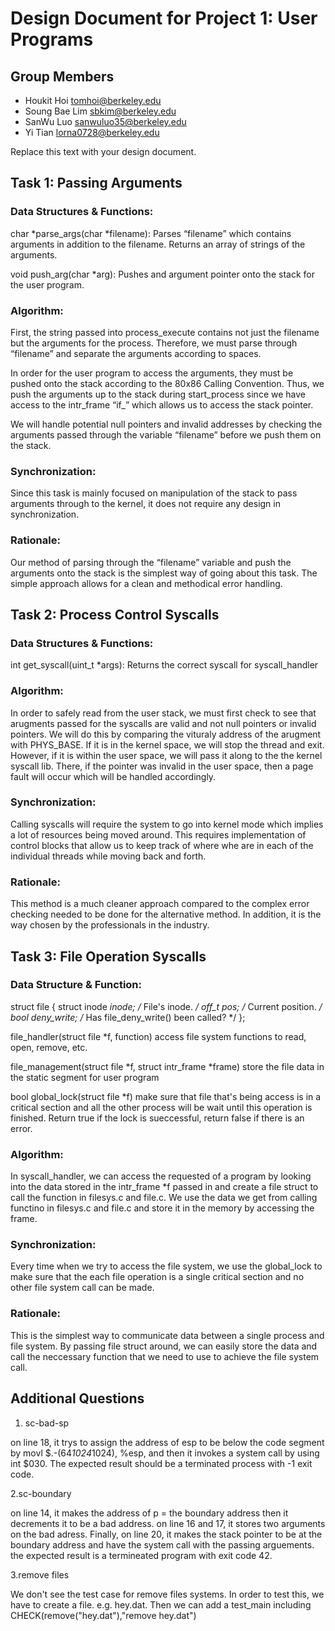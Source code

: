 Design Document for Project 1: User Programs
============================================

## Group Members

* Houkit Hoi <tomhoi@berkeley.edu>
* Soung Bae Lim  <sbkim@berkeley.edu>
* SanWu Luo  <sanwuluo35@berkeley.edu>
* Yi Tian <lorna0728@berkeley.edu>

Replace this text with your design document.

## Task 1: Passing Arguments
### Data Structures & Functions:
char *parse_args(char *filename): Parses “filename” which contains arguments in addition to the filename. Returns an array of strings of the arguments.

void push_arg(char *arg): Pushes and argument pointer onto the stack for the user program.

### Algorithm:
First, the string passed into process_execute contains not just the filename but the arguments for the process. Therefore, we must parse through “filename” and separate the arguments according to spaces.

In order for the user program to access the arguments, they must be pushed onto the stack according to the 80x86 Calling Convention. Thus, we push the arguments up to the stack during start_process since we have access to the intr_frame “if_” which allows us to access the stack pointer.

We will handle potential null pointers and invalid addresses by checking the arguments passed through the variable “filename” before we push them on the stack.

### Synchronization:
Since this task is mainly focused on manipulation of the stack to pass arguments through to the kernel, it does not require any design in synchronization.

### Rationale: 
Our method of parsing through the “filename” variable and push the arguments onto the stack is the simplest way of going about this task. The simple approach allows for a clean and methodical error handling.

## Task 2: Process Control Syscalls
### Data Structures & Functions:
int get_syscall(uint_t *args): Returns the correct syscall for syscall_handler

### Algorithm:
In order to safely read from the user stack, we must first check to see that arugments passed for the syscalls are valid and not null pointers or invalid pointers. We will do this by comparing the vituraly address of the arugment with PHYS_BASE. If it is in the kernel space, we will stop the thread and exit. 
However, if it is within the user space, we will pass it along to the the kernel syscall lib. There, if the pointer was invalid in the user space, then a page fault will occur which will be handled accordingly.
### Synchronization:
Calling syscalls will require the system to go into kernel mode which implies a lot of resources being moved around. This requires implementation of control blocks that allow us to keep track of where whe are in each of the individual threads while moving back and forth.
### Rationale:
 This method is a much cleaner approach compared to the complex error checking needed to be done for the alternative method. In addition, it is the way chosen by the professionals in the industry.

## Task 3: File Operation Syscalls
### Data Structure & Function:
struct file
  {
    struct inode *inode;        /* File's inode. */
    off_t pos;                  /* Current position. */
    bool deny_write;            /* Has file_deny_write() been called? */
  };

file_handler(struct file *f, function)
access file system functions to read, open, remove, etc.

file_management(struct file *f, struct intr_frame *frame)
store the file data in the static segment for user program

bool global_lock(struct file *f)
make sure that file that's being access is in a critical section and all the other process will be wait until this operation is finished. Return true if the lock is sueccessful, return false if there is an error.
### Algorithm:
In syscall_handler, we can access the requested of a program by looking into the data stored in the intr_frame *f passed in and create a file struct to call the function in filesys.c and file.c. 
We use the data we get from calling functino in filesys.c and file.c and store it in the memory by accessing the frame.

### Synchronization:
Every time when we try to access the file system, we use the global_lock to make sure that the each file operation is a single critical section and no other file system call can be made.

### Rationale:
This is the simplest way to communicate data between a single process and file system. By passing file struct around, we can easily store the data and call the neccessary function that we need to use to achieve the file system call.

## Additional Questions

1. sc-bad-sp 

on line 18, it trys to assign the address of esp to be below the code segment by movl $.-(64*1024*1024), %esp, and then it invokes a system call by using int $030. The expected result should be a terminated process with -1 exit code. 

2.sc-boundary

on line 14, it makes the address of p = the boundary address then it decrements it to be a bad address. on line 16 and 17, it stores two arguments on the bad adress. Finally, on line 20, it makes the stack pointer to be at the boundary address and have the system call with the passing arguements. the expected result is a termineated program with exit code 42.

3.remove files

We don't see the test case for remove files systems. In order to test this, we have to create a file. e.g. hey.dat. Then we can add a test_main including CHECK(remove("hey.dat"),"remove hey.dat")
